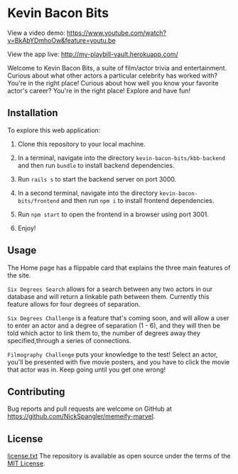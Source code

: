 
# Kevin Bacon Bits

View a video demo: https://www.youtube.com/watch?v=BkAbYDmhoOw&feature=youtu.be

View the app live: http://my-playbill-vault.herokuapp.com/

Welcome to Kevin Bacon Bits, a suite of film/actor trivia and entertainment.
Curious about what other actors a particular celebrity has worked with? You're in the right place! Curious about how well you know your favorite actor's career? You're in the right place! Explore and have fun!

## Installation

To explore this web application:

1) Clone this repository to your local machine.

2) In a terminal, navigate into the directory `kevin-bacon-bits/kbb-backend` and then run `bundle` to install backend dependencies.

3) Run `rails s` to start the backend server on port 3000.

4) In a second terminal, navigate into the directory `kevin-bacon-bits/frontend` and then run `npm i` to install frontend dependencies.

5) Run `npm start` to open the frontend in a browser using port 3001.

6) Enjoy!

## Usage

The Home page has a flippable card that explains the three main features of the site.

`Six Degrees Search` allows for a search between any two actors in our database and will return a linkable path between them. Currently this feature allows for four degrees of separation.

`Six Degrees Challenge` is a feature that's coming soon, and will allow a user to enter an actor and a degree  of separation (1 - 6), and they will then be told which actor to link them to, the number of degrees away they specified,through a series of connections.

`Filmography Challenge` puts your knowledge to the test! Select an actor, you'll be presented with five movie posters, and you have to click the movie that actor was in. Keep going until you get one wrong!

## Contributing

Bug reports and pull requests are welcome on GitHub at https://github.com/NickSpangler/memeify-marvel.


## License
[license.txt](license.txt)
The repository is available as open source under the terms of the [MIT License](https://opensource.org/licenses/MIT).
